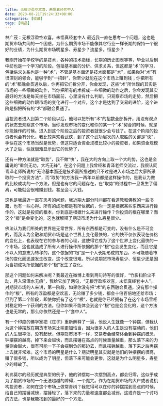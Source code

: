 ```yaml
---
title: 无根浮盈空欢喜，未悟真经套中人
date: 2023-08-21T19:24:33+08:00
categories: [收藏]
tags: [精品]
---
```


林广茂：无根浮盈空欢喜，未悟真经套中人
最近我一直在思考一个问题，这也是期货市场共同的一个困惑，为什么期货市场不能像其它行业一样长期的保持一个很好的业绩，为什么期货市场明星多、寿星少？流星多，恒星少？

我刚开始在学校学的是技术，各种的技术指标，长期的历史图表等等，毕业以后到中纺也是一个学习的阶段，包括基本面的分析、供求关系，但这都是“术”的学习，包括供求关系也是一种“术”，不管是基本面还是技术面都是“术”，如果你对“术”有很深刻的领会，能够学到“一招鲜”，你至少就能在这个市场上赚到钱；你把所有的“术”都融会贯通以后，你再把它们拆分开，你会发现，这些“术”所体现的其实是市场的一些细微的动作，当你把所有的术拆成一些细微的动作之后，你会发现其实最好的方法是每天坐在市场面前，心里没有什么判断，只观察市场的走势，然后把这些细微的动作跟市场的变化进行一个对应，这个才是达到了交易的进阶，这个进阶是指把所有的“术”都融会贯通了。

当投资者进入到第二个阶段以后，他可以把所有“术”的招数全部拆开，用没有观点的状态去观察这个市场，当你发现市场的变化和你的某一个“术”契合的时候，就是你能操作的时候。进入到这个阶段之后的投资者就很少会亏钱了。在这个阶段的投资者也会有分化，我比较喜欢看武侠，到了这个武功层次的人取胜的关键是“快”，手快在这个市场当然是优势，但这只适合资金规模比较小的投资者，如果资金规模大了之后，快就很难显示出它的优势了，

还有一种方法就是“取势”，我不做“快”，我在大的方向上取一个大的势，这也是金庸说的“重剑无功，大巧无锋”，在这个问题上我曾经和青泽老师交流过，我很认同青泽老师所说的“无论基本面还是技术面所描述的只不过是进入市场之后大家所采取的一个投资方法”，而“取势”的方法我一两年以前都是这样操作的，是我认为做的比较成功的一个方法，但是也有它的问题存在，在“取势”的过程中一旦发生了偏离，可能就会很难赚到钱，甚至会亏大钱。

这也是我最近一直在思考的问题，我近期大部分时间都在看道教和佛教的一些书籍，也有一些心得。所有的成功都是有所依据的，你一定是根据某些东西来进行操作的，这就是投资的根本，你到底是根据什么来进行操作？你投资的根在哪里？而这个“根”是会变化的，这也就解释了期货市场为什么寿星很少。

佛法认为我们所处的世界是无常世界，所有东西都是可变的，没有什么是不可变的，而我认为金融和期货市场是这个世界上变化最快的，它的快不仅仅表现在价格的变化上，也表现在它的参与者的心理，这使得它成为了这个世界上变化最快的一个市场，这也就造成了所有人进行操作所依据的那个“根”也会发生变化，而且它是不以人的意志为转移的，这个依据的“根”是一个人长期形成的东西，不可能随着市场的变化而迅速发生改变，这个改变很难。所以说期货市场寿星少、恒星少还是因为当初成功所依据的那个“根”发生了变化。

那这个问题如何来解决呢？我最近在微博上看到两句诗写的很好，“竹影扫阶尘不动，月入深潭水无痕”，我给它加了两句，“无根浮盈空欢喜，未悟真经套中人”。对期货市场的人来讲，第一阶段，如果你没有把“术”的东西融会贯通，没有那个操作的“根”，所有的浮盈都是空欢喜，无论赚了多少钱，都会十倍百倍地还给市场；但到了第二个阶段，即使你拥有了这个“根”，也就是你已经拥有了在这个市场里相对稳定的一个获利的方法，但你如果不能体会到这个“根”也是会变化的，这个方法也是无常的，那么你依然还是一个“套中人”。

有一个印度的佛学家把《庄子》重新解释了一遍，他说人生就像一个钟摆，但我认为这个钟摆放在期货市场来比喻更加恰当，因为很多人的人生是没有摆动的，他们的人生很平淡，没有起伏，但期货市场不一样，交易者会经常体会到钟摆的概念，钟摆摆的越高，掉下来会越快，而且摆锤在高点的时候重量越重，那么落下来的力量则会越大，很有可能一下子会摆到负的那边去，而且摆锤越重，落下来之后再摆上去就非常难。这个市场的明星是什么？期货明星其实就是他们的钟摆摆的很高，赚了很多钱，所以成为了明星，但落下来可能会更惨，这就是为什么明星多，寿星少的缘故了。

利弗莫尔的经历就是典型的例子，他的钟摆每一次摆到高点，都会归零，这似乎成为了期货市场的一个无法超越的障碍，一个魔咒。作为在期货市场的大户或者说机构投资者，如何在这个市场上做常青树？我觉得可以在你的钟摆摆到高点的时候，给自己的摆锤减磅，摆锤轻了，落下来的力量和速度都会减弱，这或许是一个讨巧的方法，也是我能找到的最好的一个方法。
